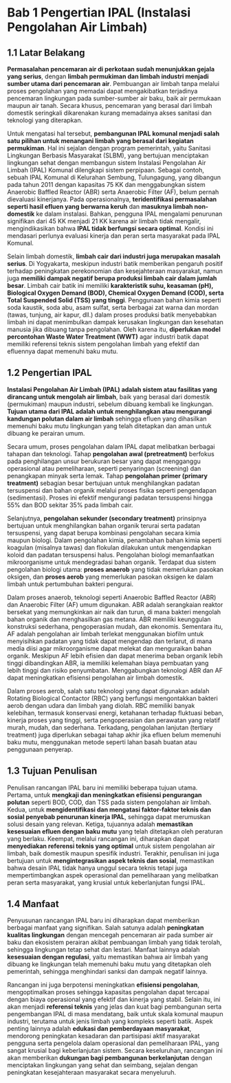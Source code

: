 # Bab 1 Pengertian IPAL (Instalasi Pengolahan Air Limbah)

## 1.1 Latar Belakang

**Permasalahan pencemaran air di perkotaan sudah menunjukkan gejala yang serius**, dengan **limbah permukiman dan limbah industri menjadi sumber utama dari pencemaran air**. Pembuangan air limbah tanpa melalui proses pengolahan yang memadai dapat mengakibatkan terjadinya pencemaran lingkungan pada sumber-sumber air baku, baik air permukaan maupun air tanah. Secara khusus, pencemaran yang berasal dari limbah domestik seringkali dikarenakan kurang memadainya akses sanitasi dan teknologi yang diterapkan.

Untuk mengatasi hal tersebut, **pembangunan IPAL komunal menjadi salah satu pilihan untuk menangani limbah yang berasal dari kegiatan permukiman**. Hal ini sejalan dengan program pemerintah, yaitu Sanitasi Lingkungan Berbasis Masyarakat (SLBM), yang bertujuan menciptakan lingkungan sehat dengan membangun sistem Instalasi Pengolahan Air Limbah (IPAL) Komunal dilengkapi sistem perpipaan. Sebagai contoh, sebuah IPAL Komunal di Kelurahan Sembung, Tulungagung, yang dibangun pada tahun 2011 dengan kapasitas 75 KK dan menggabungkan sistem Anaerobic Baffled Reactor (ABR) serta Anaerobic Filter (AF), belum pernah dievaluasi kinerjanya. Pada operasionalnya, **teridentifikasi permasalahan seperti hasil efluen yang berwarna keruh** dan **masuknya limbah non-domestik** ke dalam instalasi. Bahkan, pengguna IPAL mengalami penurunan signifikan dari 45 KK menjadi 21 KK karena air limbah tidak mengalir, mengindikasikan bahwa **IPAL tidak berfungsi secara optimal**. Kondisi ini mendasari perlunya evaluasi kinerja dan peran serta masyarakat pada IPAL Komunal.

Selain limbah domestik, **limbah cair dari industri juga merupakan masalah serius**. Di Yogyakarta, meskipun industri batik memberikan pengaruh positif terhadap peningkatan perekonomian dan kesejahteraan masyarakat, namun juga **memiliki dampak negatif berupa produksi limbah cair dalam jumlah besar**. Limbah cair batik ini memiliki **karakteristik suhu, keasaman (pH), Biological Oxygen Demand (BOD), Chemical Oxygen Demand (COD), serta Total Suspended Solid (TSS) yang tinggi**. Penggunaan bahan kimia seperti soda kaustik, soda abu, asam sulfat, serta berbagai zat warna dan mordan (tawas, tunjung, air kapur, dll.) dalam proses produksi batik menyebabkan limbah ini dapat menimbulkan dampak kerusakan lingkungan dan kesehatan manusia jika dibuang tanpa pengolahan. Oleh karena itu, **diperlukan model percontohan Waste Water Treatment (WWT)** agar industri batik dapat memiliki referensi teknis sistem pengolahan limbah yang efektif dan efluennya dapat memenuhi baku mutu.

## 1.2 Pengertian IPAL

**Instalasi Pengolahan Air Limbah (IPAL) adalah sistem atau fasilitas yang dirancang untuk mengolah air limbah**, baik yang berasal dari domestik (permukiman) maupun industri, sebelum dibuang kembali ke lingkungan. **Tujuan utama dari IPAL adalah untuk menghilangkan atau mengurangi kandungan polutan dalam air limbah** sehingga efluen yang dihasilkan memenuhi baku mutu lingkungan yang telah ditetapkan dan aman untuk dibuang ke perairan umum.

Secara umum, proses pengolahan dalam IPAL dapat melibatkan berbagai tahapan dan teknologi. Tahap **pengolahan awal (pretreatment)** berfokus pada penghilangan unsur berukuran besar yang dapat mengganggu operasional atau pemeliharaan, seperti penyaringan (screening) dan penangkapan minyak serta lemak. Tahap **pengolahan primer (primary treatment)** sebagian besar bertujuan untuk menghilangkan padatan tersuspensi dan bahan organik melalui proses fisika seperti pengendapan (sedimentasi). Proses ini efektif mengurangi padatan tersuspensi hingga 55% dan BOD sekitar 35% pada limbah cair.

Selanjutnya, **pengolahan sekunder (secondary treatment)** prinsipnya bertujuan untuk menghilangkan bahan organik terurai serta padatan tersuspensi, yang dapat berupa kombinasi pengolahan secara kimia maupun biologi. Dalam pengolahan kimia, penambahan bahan kimia seperti koagulan (misalnya tawas) dan flokulan dilakukan untuk mengendapkan koloid dan padatan tersuspensi halus. Pengolahan biologi memanfaatkan mikroorganisme untuk mendegradasi bahan organik. Terdapat dua sistem pengolahan biologi utama: **proses anaerob** yang tidak memerlukan pasokan oksigen, dan **proses aerob** yang memerlukan pasokan oksigen ke dalam limbah untuk pertumbuhan bakteri pengurai.

Dalam proses anaerob, teknologi seperti Anaerobic Baffled Reactor (ABR) dan Anaerobic Filter (AF) umum digunakan. ABR adalah serangkaian reaktor bersekat yang memungkinkan air naik dan turun, di mana bakteri mengolah bahan organik dan menghasilkan gas metana. ABR memiliki keunggulan konstruksi sederhana, pengoperasian mudah, dan ekonomis. Sementara itu, AF adalah pengolahan air limbah terlekat menggunakan biofilm untuk menyisihkan padatan yang tidak dapat mengendap dan terlarut, di mana media diisi agar mikroorganisme dapat melekat dan menguraikan bahan organik. Meskipun AF lebih efisien dan dapat menerima beban organik lebih tinggi dibandingkan ABR, ia memiliki kelemahan biaya pembuatan yang lebih tinggi dan risiko penyumbatan. Menggabungkan teknologi ABR dan AF dapat meningkatkan efisiensi pengolahan air limbah domestik.

Dalam proses aerob, salah satu teknologi yang dapat digunakan adalah Rotating Biological Contactor (RBC) yang berfungsi mengontakkan bakteri aerob dengan udara dan limbah yang diolah. RBC memiliki banyak kelebihan, termasuk konservasi energi, ketahanan terhadap fluktuasi beban, kinerja proses yang tinggi, serta pengoperasian dan perawatan yang relatif murah, mudah, dan sederhana. Terkadang, pengolahan lanjutan (tertiary treatment) juga diperlukan sebagai tahap akhir jika efluen belum memenuhi baku mutu, menggunakan metode seperti lahan basah buatan atau penggunaan penyerap.

## 1.3 Tujuan Penulisan

Penulisan rancangan IPAL baru ini memiliki beberapa tujuan utama. Pertama, untuk **mengkaji dan meningkatkan efisiensi pengurangan polutan** seperti BOD, COD, dan TSS pada sistem pengolahan air limbah. Kedua, untuk **mengidentifikasi dan mengatasi faktor-faktor teknis dan sosial penyebab penurunan kinerja IPAL**, sehingga dapat merumuskan solusi desain yang relevan. Ketiga, tujuannya adalah **memastikan kesesuaian efluen dengan baku mutu** yang telah ditetapkan oleh peraturan yang berlaku. Keempat, melalui rancangan ini, diharapkan dapat **menyediakan referensi teknis yang optimal** untuk sistem pengolahan air limbah, baik domestik maupun spesifik industri. Terakhir, penulisan ini juga bertujuan untuk **mengintegrasikan aspek teknis dan sosial**, memastikan bahwa desain IPAL tidak hanya unggul secara teknis tetapi juga mempertimbangkan aspek operasional dan pemeliharaan yang melibatkan peran serta masyarakat, yang krusial untuk keberlanjutan fungsi IPAL.

## 1.4 Manfaat

Penyusunan rancangan IPAL baru ini diharapkan dapat memberikan berbagai manfaat yang signifikan. Salah satunya adalah **peningkatan kualitas lingkungan** dengan mencegah pencemaran air pada sumber air baku dan ekosistem perairan akibat pembuangan limbah yang tidak terolah, sehingga lingkungan tetap sehat dan lestari. Manfaat lainnya adalah **kesesuaian dengan regulasi**, yaitu memastikan bahwa air limbah yang dibuang ke lingkungan telah memenuhi baku mutu yang ditetapkan oleh pemerintah, sehingga menghindari sanksi dan dampak negatif lainnya.

Rancangan ini juga berpotensi meningkatkan **efisiensi pengolahan**, mengoptimalkan proses sehingga kapasitas pengolahan dapat tercapai dengan biaya operasional yang efektif dan kinerja yang stabil. Selain itu, ini akan menjadi **referensi teknis** yang jelas dan kuat bagi pembangunan serta pengembangan IPAL di masa mendatang, baik untuk skala komunal maupun industri, terutama untuk jenis limbah yang kompleks seperti batik. Aspek penting lainnya adalah **edukasi dan pemberdayaan masyarakat**, mendorong peningkatan kesadaran dan partisipasi aktif masyarakat pengguna serta pengelola dalam operasional dan pemeliharaan IPAL, yang sangat krusial bagi keberlanjutan sistem. Secara keseluruhan, rancangan ini akan memberikan **dukungan bagi pembangunan berkelanjutan** dengan menciptakan lingkungan yang sehat dan seimbang, sejalan dengan peningkatan kesejahteraan masyarakat secara menyeluruh.